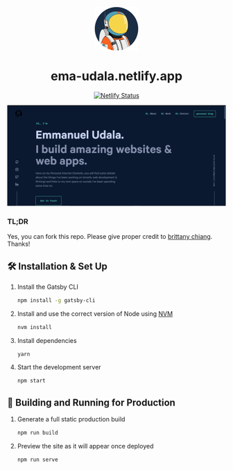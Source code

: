 <div align="center">
  <img alt="Logo" src="https://raw.githubusercontent.com/ema-udala/personal-website-v2/main/src/images/logo.png" width="100" />
</div>
<h1 align="center">
  ema-udala.netlify.app 
</h1>
</p>
<p align="center">
  <a href="https://app.netlify.com/sites/ema-udala/deploys" target="_blank">
    <img src="https://api.netlify.com/api/v1/badges/1963b488-7b78-48c9-9e2d-6fb5e47ab3af/deploy-status" alt="Netlify Status" />
  </a>
</p>

![demo](https://raw.githubusercontent.com/ema-udala/personal-website-v2/main/src/images/demo.png)

### TL;DR

Yes, you can fork this repo. Please give proper credit to [brittany chiang](https://github.com/bchiang7/). Thanks!

## 🛠 Installation & Set Up

1. Install the Gatsby CLI

   ```sh
   npm install -g gatsby-cli
   ```

2. Install and use the correct version of Node using [NVM](https://github.com/nvm-sh/nvm)

   ```sh
   nvm install
   ```

3. Install dependencies

   ```sh
   yarn
   ```

4. Start the development server

   ```sh
   npm start
   ```

## 🚀 Building and Running for Production

1. Generate a full static production build

   ```sh
   npm run build
   ```

1. Preview the site as it will appear once deployed

   ```sh
   npm run serve
   ```
